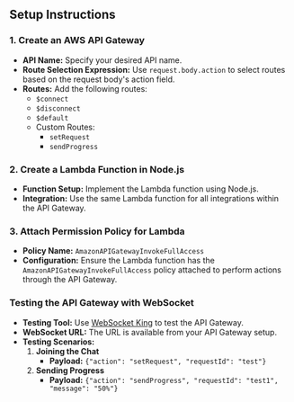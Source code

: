 ## Setup Instructions

### 1. Create an AWS API Gateway
- **API Name:** Specify your desired API name.
- **Route Selection Expression:** Use `request.body.action` to select routes based on the request body's action field.
- **Routes:** Add the following routes:
  - `$connect`
  - `$disconnect`
  - `$default`
  - Custom Routes:
    - `setRequest`
    - `sendProgress`

### 2. Create a Lambda Function in Node.js
- **Function Setup:** Implement the Lambda function using Node.js.
- **Integration:** Use the same Lambda function for all integrations within the API Gateway.

### 3. Attach Permission Policy for Lambda
- **Policy Name:** `AmazonAPIGatewayInvokeFullAccess`
- **Configuration:** Ensure the Lambda function has the `AmazonAPIGatewayInvokeFullAccess` policy attached to perform actions through the API Gateway.

### Testing the API Gateway with WebSocket
- **Testing Tool:** Use [WebSocket King](https://websocketking.com/) to test the API Gateway.
- **WebSocket URL:** The URL is available from your API Gateway setup.
- **Testing Scenarios:**
  1. **Joining the Chat**
     - **Payload:** `{"action": "setRequest", "requestId": "test"}`
  2. **Sending Progress**
     - **Payload:** `{"action": "sendProgress", "requestId": "test1", "message": "50%"}`

